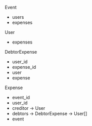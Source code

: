 Event

-   users
-   expenses

User

-   expenses

DebtorExpense

-   user_id
-   expense_id
-   user
-   expense

Expense

-   event_id
-   user_id
-   creditor -> User
-   debtors -> DebtorExpense -> User[]
-   event
